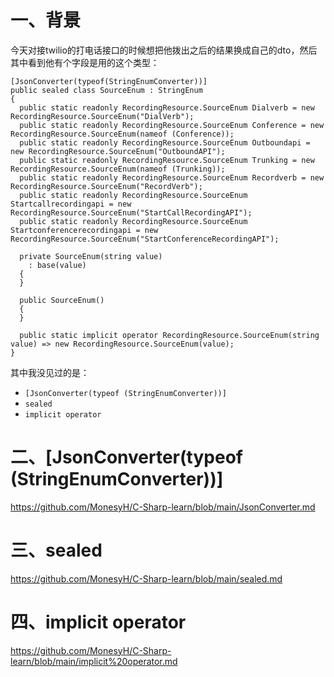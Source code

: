 # 一、背景

今天对接twilio的打电话接口的时候想把他拨出之后的结果换成自己的dto，然后其中看到他有个字段是用的这个类型：

```
[JsonConverter(typeof(StringEnumConverter))]
public sealed class SourceEnum : StringEnum
{
  public static readonly RecordingResource.SourceEnum Dialverb = new RecordingResource.SourceEnum("DialVerb");
  public static readonly RecordingResource.SourceEnum Conference = new RecordingResource.SourceEnum(nameof (Conference));
  public static readonly RecordingResource.SourceEnum Outboundapi = new RecordingResource.SourceEnum("OutboundAPI");
  public static readonly RecordingResource.SourceEnum Trunking = new RecordingResource.SourceEnum(nameof (Trunking));
  public static readonly RecordingResource.SourceEnum Recordverb = new RecordingResource.SourceEnum("RecordVerb");
  public static readonly RecordingResource.SourceEnum Startcallrecordingapi = new RecordingResource.SourceEnum("StartCallRecordingAPI");
  public static readonly RecordingResource.SourceEnum Startconferencerecordingapi = new RecordingResource.SourceEnum("StartConferenceRecordingAPI");

  private SourceEnum(string value)
    : base(value)
  {
  }

  public SourceEnum()
  {
  }

  public static implicit operator RecordingResource.SourceEnum(string value) => new RecordingResource.SourceEnum(value);
}
```

其中我没见过的是：

*  `[JsonConverter(typeof (StringEnumConverter))]`
* `sealed`
* `implicit operator`

# 二、[JsonConverter(typeof (StringEnumConverter))]

https://github.com/MonesyH/C-Sharp-learn/blob/main/JsonConverter.md

# 三、sealed

https://github.com/MonesyH/C-Sharp-learn/blob/main/sealed.md

# 四、implicit operator

https://github.com/MonesyH/C-Sharp-learn/blob/main/implicit%20operator.md
